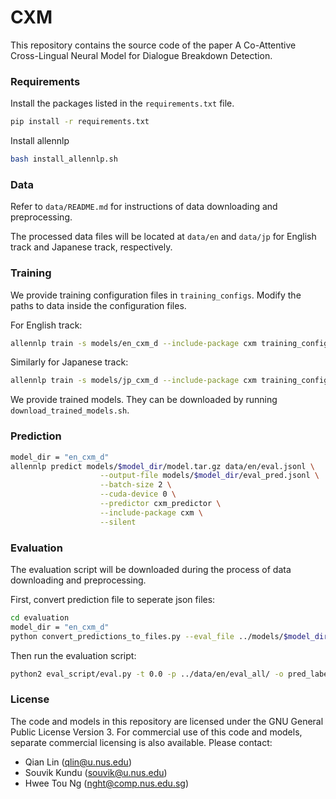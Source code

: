 # CXM  #

This repository contains the source code of the 
paper A Co-Attentive Cross-Lingual Neural Model for Dialogue Breakdown Detection.


### Requirements ###

Install the packages listed in the `requirements.txt` file.
```bash
pip install -r requirements.txt
```

Install allennlp
```bash
bash install_allennlp.sh
```

### Data ###

Refer to `data/README.md` for instructions of data downloading and preprocessing.

The processed data files will be located at `data/en` and `data/jp` for English track and Japanese track, respectively.


### Training ###

We provide training configuration files in `training_configs`. Modify the paths to data inside the configuration files.

For English track:
```bash
allennlp train -s models/en_cxm_d --include-package cxm training_configs/en_cxm_d.json
```

Similarly for Japanese track:
```bash
allennlp train -s models/jp_cxm_d --include-package cxm training_configs/jp_cxm_d.json
```

We provide trained models. They can be downloaded by running `download_trained_models.sh`.

### Prediction ###

```bash
model_dir = "en_cxm_d"
allennlp predict models/$model_dir/model.tar.gz data/en/eval.jsonl \
                    --output-file models/$model_dir/eval_pred.jsonl \
                    --batch-size 2 \
                    --cuda-device 0 \
                    --predictor cxm_predictor \
                    --include-package cxm \
                    --silent
```

### Evaluation ###
The evaluation script will be downloaded during the process of data downloading and preprocessing.

First, convert prediction file to seperate json files:

```bash
cd evaluation
model_dir = "en_cxm_d"
python convert_predictions_to_files.py --eval_file ../models/$model_dir/eval_pred.jsonl
```
Then run the evaluation script:
```bash
python2 eval_script/eval.py -t 0.0 -p ../data/en/eval_all/ -o pred_label_files/labels_$model_dir
```



### License ###

The code and models in this repository are licensed under the GNU General Public License Version 3. For commercial use of this code and models, separate commercial licensing is also available. Please contact:
* Qian Lin ([qlin@u.nus.edu](mailto:qlin@u.nus.edu))
* Souvik Kundu ([souvik@u.nus.edu](mailto:souvik@u.nus.edu))
* Hwee Tou Ng ([nght@comp.nus.edu.sg](mailto:nght@comp.nus.edu.sg))
